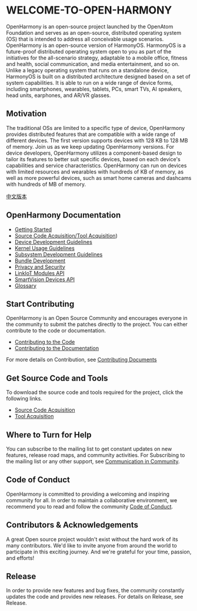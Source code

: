 # WELCOME-TO-OPEN-HARMONY
OpenHarmony is an open-source project launched by the OpenAtom Foundation and serves as an open-source, distributed operating system (OS) that is intended to address all conceivable usage scenarios. OpenHarmony is an open-source version of HarmonyOS.
HarmonyOS is a future-proof distributed operating system open to you as part of the initiatives for the all-scenario strategy, adaptable to a mobile office, fitness and health, social communication, and media entertainment, and so on. Unlike a legacy operating system that runs on a standalone device, HarmonyOS is built on a distributed architecture designed based on a set of system capabilities. It is able to run on a wide range of device forms, including smartphones, wearables, tablets, PCs, smart TVs, AI speakers, head units, earphones, and AR/VR glasses.

## Motivation
The traditional OSs are limited to a specific type of device, OpenHarmony provides distributed features that are compatible with a wide range of different devices. The first version supports devices with 128 KB to 128 MB of memory. Join us as we keep updating OpenHarmony versions.
For device developers, OpenHarmony utilizes a component-based design to tailor its features to better suit specific devices, based on each device's capabilities and service characteristics. OpenHarmony can run on devices with limited resources and wearables with hundreds of KB of memory, as well as more powerful devices, such as smart home cameras and dashcams with hundreds of MB of memory.

[中文版本](/Readme-CN.md)

## OpenHarmony Documentation
- [Getting Started](https://gitee.com/openharmony/docs/blob/master/docs-en/quick-start/Readme-EN.md)
- [Source Code Acquisition/Tool Acquisition](https://gitee.com/openharmony/docs/blob/master/docs-en/get-code/source-code-acquisition.md))
- [Device Development Guidelines](https://gitee.com/openharmony/docs/blob/master/docs-en/driver/Readme-EN.md)
- [Kernel Usage Guidelines](https://gitee.com/openharmony/docs/blob/master/docs-en/kernel/Readme-EN.md)
- [Subsystem Development Guidelines](https://gitee.com/openharmony/docs/blob/master/docs-en/subsystems/Readme-EN.md)
- [Bundle Development](https://gitee.com/openharmony/docs/blob/master/docs-en/bundles/Readme-EN.md)
- [Privacy and Security](https://gitee.com/openharmony/docs/blob/master/docs-en/security/Readme-EN.md)
- [LinkIoT Modules API](https://gitee.com/openharmony/docs/blob/master/docs-en/api/api-LinkIoT/Readme-EN.md)
- [SmartVision Devices API](https://gitee.com/openharmony/docs/blob/master/docs-en/api/api-SmartVision-Devices/Readme-EN.md)
- [Glossary](https://gitee.com/openharmony/docs/blob/master/docs-en/term/glossary.md)

## Start Contributing
OpenHarmony is an Open Source Community and encourages everyone in the community to submit the patches directly to the project. You can either contribute to the code or documentation.
- [Contributing to the Code](https://gitee.com/openharmony/docs/blob/master/docs-en/contribute/contributing-code.md)
- [Contributing to the Documentation](https://gitee.com/openharmony/docs/blob/master/docs-en/contribute/documentation-contribution.md)

For more details on Contribution, see [Contributing Documents](https://gitee.com/openharmony/docs/tree/master/docs-en/contibute)
## Get Source Code and Tools
To download the source code and tools required for the project, click the following links.
- [Source Code Acquisition](https://gitee.com/openharmony/docs/blob/master/docs-en/get-code/source-code-acquisition.md)
- [Tool Acquisition](https://gitee.com/openharmony/docs/blob/master/docs-en/get-code/tool-acquisition.md)

## Where to Turn for Help
You can subscribe to the mailing list to get constant updates on new features, release road maps, and community activities. For Subscribing to the mailing list or any other support, see [Communication in Community](https://gitee.com/openharmony/docs/tree/master/docs-en/contribute/communication-in-community.md). 

## Code of Conduct
OpenHarmony is committed to providing a welcoming and inspiring community for all. In order to maintain a collaborative environment, we recommend you to read and follow the community [Code of Conduct](https://gitee.com/openharmony/docs/blob/master/docs-en/contribute/code-of-conduct.md). 

## Contributors & Acknowledgements
A great Open source project wouldn't exist without the hard work of its many contributors. We'd like to invite anyone from around the world to participate in this exciting journey. And we're grateful for your time, passion, and efforts!

## Release
In order to provide new features and bug fixes, the community constantly updates the code and provides new releases. For details on Release, see Release.
